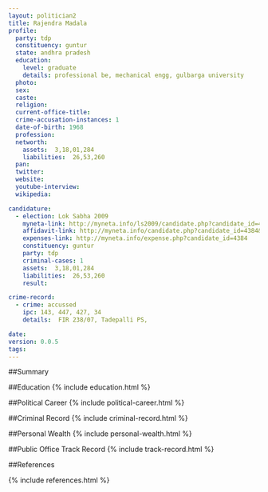 ```yaml
---
layout: politician2
title: Rajendra Madala
profile: 
  party: tdp
  constituency: guntur
  state: andhra pradesh
  education: 
    level: graduate
    details: professional be, mechanical engg, gulbarga university
  photo: 
  sex: 
  caste: 
  religion: 
  current-office-title: 
  crime-accusation-instances: 1
  date-of-birth: 1968
  profession: 
  networth: 
    assets:  3,18,01,284
    liabilities:  26,53,260
  pan: 
  twitter: 
  website: 
  youtube-interview: 
  wikipedia: 

candidature: 
  - election: Lok Sabha 2009
    myneta-link: http://myneta.info/ls2009/candidate.php?candidate_id=4384
    affidavit-link: http://myneta.info/candidate.php?candidate_id=4384&scan=original
    expenses-link: http://myneta.info/expense.php?candidate_id=4384
    constituency: guntur 
    party: tdp
    criminal-cases: 1
    assets:  3,18,01,284
    liabilities:  26,53,260
    result:  

crime-record: 
  - crime: accussed
    ipc: 143, 447, 427, 34
    details:  FIR 238/07, Tadepalli PS,  

date: 
version: 0.0.5
tags: 
---
```

##Summary


##Education
{% include education.html %}


##Political Career
{% include political-career.html %}


##Criminal Record
{% include criminal-record.html %}


##Personal Wealth
{% include personal-wealth.html %}


##Public Office Track Record
{% include track-record.html %}


##References


{% include references.html %}